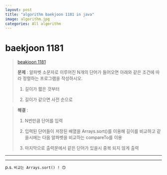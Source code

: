```yaml
---  
layout: post  
title: "algorithm baekjoon 1181 in java"  
image: algorithm.jpg  
categories: All algorithm  
---  
```


# baekjoon 1181  

> [beakjoon 1181](https://www.acmicpc.net/problem/1181)  
>   
> **문제** : 알파벳 소문자로 이루어진 N개의 단어가 들어오면 아래와 같은 조건에 따라 정렬하는 프로그램을 작성하시오.  
> 
> 1. 길이가 짧은 것부터  
> 
> 2. 길이가 같으면 사전 순으로  

> **해결** :  
> 1. N번만큼 단어를 입력  
> 
> 2. 입력된 단어들이 저장된 배열을 Arrays.sort()를 이용해 길이를 비교하고 같을시에는 다음 알파벳을 비교하는 compareTo를 이용  
> 
> 3. 마지막으로 출력문에서 같은 단어가 있을시 중복 되지 않게 출력  

---  

<script src="https://gist.github.com/nnlog/dcafc6df27868b6ba5dcd6511f76b0ef.js"></script>  

---   

p.s. `비교는 Arrays.sort() ! 🙃`